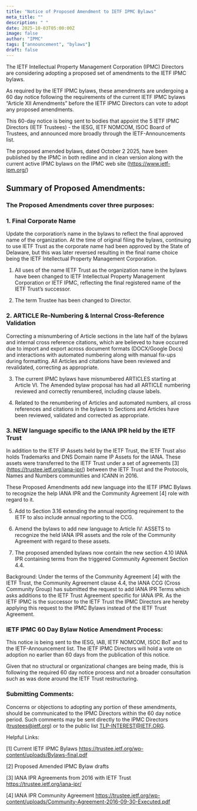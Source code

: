```yaml
---
title: "Notice of Proposed Amendment to IETF IPMC Bylaws"
meta_title: ""
description: " "
date: 2025-10-03T05:00:00Z
image: false
author: "IPMC"
tags: ["announcement", "bylaws"]
draft: false
---
```


The IETF Intellectual Property Management Corporation (IPMC) Directors are considering adopting a proposed set of amendments to the IETF IPMC bylaws.    

As required by the IETF IPMC bylaws, these amendments are undergoing a 60 day notice following the requirements of the current IETF IPMC bylaws “Article XII Amendments” before the IETF IPMC Directors can vote to adopt any proposed amendments.

This 60-day notice is being sent to bodies that appoint the 5 IETF IPMC Directors (IETF Trustees) -  the IESG, IETF NOMCOM, ISOC Board of Trustees, and announced more broadly through the IETF-Announcements list.

The proposed amended bylaws, dated October 2 2025, have been published by the IPMC in both redline and in clean version along with the current active IPMC bylaws on the IPMC web site (https://www.ietf-ipm.org/)

## Summary of Proposed Amendments:

### The Proposed Amendments cover three purposes:

### 1. Final Corporate Name
Update the corporation’s name in the bylaws to reflect the final approved name of the organization.  At the time of original filing the bylaws, continuing to use IETF Trust as the corporate name had been approved by the State of Delaware, but this was later reversed resulting in the final name choice being the IETF Intellectual Property Management Corporation.  

1. All uses of the name IETF Trust as the organization name in the bylaws have been changed to IETF Intellectual Property Management Corporation or IETF IPMC, reflecting the final registered name of the IETF Trust’s successor.

2. The term Trustee has been changed to Director.

### 2. ARTICLE Re-Numbering & Internal Cross-Reference Validation

Correcting a misnumbering of Article sections in the late half of the bylaws and internal cross reference citations, which are believed to have occurred due to import and export across document formats (DOCX/Google Docs) and interactions with automated numbering along with manual fix-ups during formatting.   All Articles and citations have been reviewed and revalidated, correcting as appropriate. 

3. The current IPMC bylaws have misnumbered ARTICLES starting at Article VI.   The Amended bylaw proposal has had all ARTICLE numbering reviewed and correctly renumbered, including clause labels.

4. Related to the renumbering of Articles and automated numbers, all cross references and citations in the bylaws to Sections and Articles have been reviewed, validated and corrected as appropriate.

### 3. NEW language specific to the IANA IPR held by the IETF Trust

In addition to the IETF IP Assets held by the IETF Trust, the IETF Trust also holds Trademarks and DNS Domain name IP Assets for the IANA.   These assets were transferred to the IETF Trust under a set of agreements [3] (https://trustee.ietf.org/iana-ipr/) between the IETF Trust and the Protocols, Names and Numbers communities and ICANN in 2016.   

These Proposed Amendments add new language into the IETF IPMC Bylaws to recognize the help IANA IPR and the Community Agreement [4] role with regard to it. 

5. Add to Section 3.16 extending the annual reporting requirement to the IETF to also include annual reporting to the CCG.

6.  Amend the bylaws to add new language to Article IV: ASSETS to recognize the held IANA IPR assets and  the role of the Community Agreement with regard to these assets.

7.  The proposed amended bylaws now contain the new section 4.10 IANA IPR containing terms from the triggered Community Agreement Section 4.4.

Background: Under the terms of the Community Agreement [4] with the IETF Trust, the Community Agreement clause 4.4, the IANA CCG (Cross Community Group) has submitted the request to add IANA IPR Terms which asks additions to the IETF Trust Agreement specific for IANA IPR.    As the IETF IPMC is the successor to the IETF Trust the IPMC Directors are hereby applying  this request to the IPMC Bylaws instead of the IETF Trust Agreement.      



### IETF IPMC 60 Day Bylaw Notice Amendment Process:

This notice is being sent to the IESG, IAB, IETF NOMCOM, ISOC BoT and to the IETF-Announcement list.  The IETF IPMC Directors will hold a vote on adoption no earlier than 60 days from the publication of this notice.

Given that no structural or organizational changes are being made, this is following the required 60 day notice process and not a broader consultation such as was done around the IETF Trust restructuring.

### Submitting Comments:

Concerns or objections to adopting any portion of these amendments, should be communicated to the IPMC Directors within the 60 day notice period.  Such comments may be sent directly to the IPMC Directors (trustees@ietf.org) or to the public list TLP-INTEREST@IETF.ORG.

Helpful Links:

[1] Current IETF IPMC Bylaws
https://trustee.ietf.org/wp-content/uploads/Bylaws-final.pdf

[2] Proposed Amended IPMC Bylaw drafts

[3] IANA IPR Agreements from 2016 with IETF Trust
https://trustee.ietf.org/iana-ipr/

[4] IANA IPR Community Agreement
https://trustee.ietf.org/wp-content/uploads/Community-Agreement-2016-09-30-Executed.pdf
